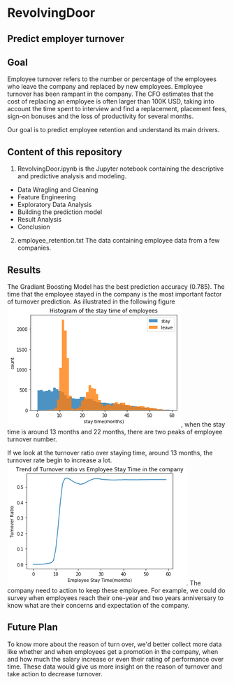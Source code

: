 # RevolvingDoor
## Predict employer turnover

## Goal
Employee turnover refers to the number or percentage of the employees who leave the company and replaced by new employees.  Employee turnover has been rampant in the company. The CFO estimates that the cost of replacing an employee is often larger than 100K USD, taking into account the time spent to interview and find a replacement, placement fees, sign-on bonuses and the loss of productivity for several months.

Our goal is to predict employee retention and understand its main drivers.

## Content of this repository
1. RevolvingDoor.ipynb is the Jupyter notebook containing the descriptive and predictive analysis and modeling. 
- Data Wragling and Cleaning
- Feature Engineering
- Exploratory Data Analysis
- Building the prediction model
- Result Analysis
- Conclusion

2. employee_retention.txt
The data containing employee data from a few companies.

## Results
The Gradiant Boosting Model has the best prediction accuracy (0.785). The time that the employee stayed in the company is the most important factor of turnover prediction.  As illustrated in the following figure ![figure](figs/hist_of_stay_time.png), when the stay time is around 13 months and 22 months, there are two peaks of employee turnover number. 

If we look at the turnover ratio over staying time, around 13 months, the turnover rate begin to increase a lot. ![](figs/turnover_ratio_over_stay_time.png).  The company need to action to keep these employee. For example, we could do survey when employees reach their one-year and two years anniversary to know what are their concerns and expectation of the company. 

## Future Plan
To know more about the reason of turn over, we'd better collect more data like whether and when employees get a promotion in the company, when and how much the salary increase or even their rating of performance over time. These data would give us more insight on the reason of turnover and take action to decrease turnover. 
